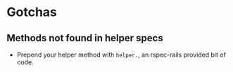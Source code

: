 # Gotchas

## Methods not found in helper specs

* Prepend your helper method with `helper.`, an rspec-rails provided bit of code.
